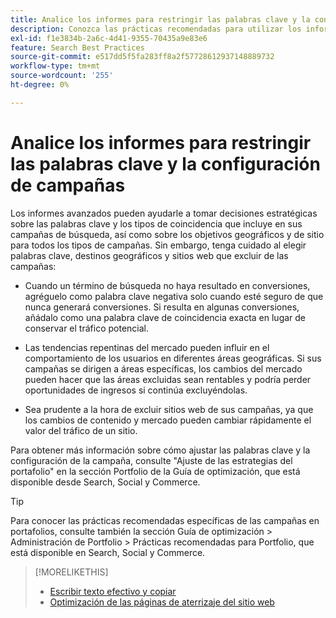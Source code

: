 ```yaml
---
title: Analice los informes para restringir las palabras clave y la configuración de campañas
description: Conozca las prácticas recomendadas para utilizar los informes con el fin de restringir las palabras clave y la configuración de campañas.
exl-id: f1e3834b-2a6c-4d41-9355-70435a9e83e6
feature: Search Best Practices
source-git-commit: e517dd5f5fa283ff8a2f57728612937148889732
workflow-type: tm+mt
source-wordcount: '255'
ht-degree: 0%

---
```


# Analice los informes para restringir las palabras clave y la configuración de campañas

Los informes avanzados pueden ayudarle a tomar decisiones estratégicas sobre las palabras clave y los tipos de coincidencia que incluye en sus campañas de búsqueda, así como sobre los objetivos geográficos y de sitio para todos los tipos de campañas. Sin embargo, tenga cuidado al elegir palabras clave, destinos geográficos y sitios web que excluir de las campañas:

* Cuando un término de búsqueda no haya resultado en conversiones, agréguelo como palabra clave negativa solo cuando esté seguro de que nunca generará conversiones. Si resulta en algunas conversiones, añádalo como una palabra clave de coincidencia exacta en lugar de conservar el tráfico potencial.

* Las tendencias repentinas del mercado pueden influir en el comportamiento de los usuarios en diferentes áreas geográficas. Si sus campañas se dirigen a áreas específicas, los cambios del mercado pueden hacer que las áreas excluidas sean rentables y podría perder oportunidades de ingresos si continúa excluyéndolas.

* Sea prudente a la hora de excluir sitios web de sus campañas, ya que los cambios de contenido y mercado pueden cambiar rápidamente el valor del tráfico de un sitio.

Para obtener más información sobre cómo ajustar las palabras clave y la configuración de la campaña, consulte &quot;Ajuste de las estrategias del portafolio&quot; en la sección Portfolio de la Guía de optimización, que está disponible desde Search, Social y Commerce.<!-- verify convention for referencing Optimization Guide here -->

>[!TIP]
>
>Para conocer las prácticas recomendadas específicas de las campañas en portafolios, consulte también la sección Guía de optimización > Administración de Portfolio > Prácticas recomendadas para Portfolio, que está disponible en Search, Social y Commerce.<!-- verify convention for referencing Optimization Guide here -->

>[!MORELIKETHIS]
>
>* [Escribir texto efectivo y copiar](best-practices-write.md)
>* [Optimización de las páginas de aterrizaje del sitio web](best-practices-optimize.md)
